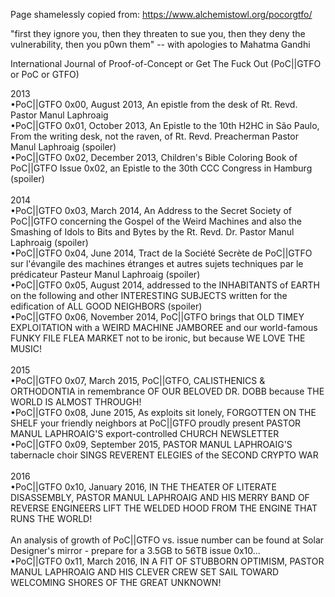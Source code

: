 Page shamelessly copied from:
https://www.alchemistowl.org/pocorgtfo/

"first they ignore you, then they threaten to sue you, then they deny the vulnerability, then you p0wn them" -- with apologies to   Mahatma Gandhi  

International Journal of Proof-of-Concept or Get The Fuck Out (PoC||GTFO or PoC or GTFO)

2013<br>
•PoC||GTFO 0x00, August 2013, An epistle from the desk of Rt. Revd. Pastor Manul Laphroaig <br>
•PoC||GTFO 0x01, October 2013, An Epistle to the 10th H2HC in São Paulo, From the writing desk, not the raven, of Rt. Revd. Preacherman Pastor Manul Laphroaig (spoiler)<br>
•PoC||GTFO 0x02, December 2013, Children's Bible Coloring Book of PoC||GTFO Issue 0x02, an Epistle to the 30th CCC Congress in Hamburg (spoiler)<br>
<br>
2014<br>
•PoC||GTFO 0x03, March 2014, An Address to the Secret Society of PoC||GTFO concerning the Gospel of the Weird Machines and also the Smashing of Idols to Bits and Bytes by the Rt. Revd. Dr. Pastor Manul Laphroaig (spoiler)<br>
•PoC||GTFO 0x04, June 2014, Tract de la Société Secrète de PoC||GTFO sur l'évangile des machines étranges et autres sujets techniques par le prédicateur Pasteur Manul Laphroaig (spoiler)<br>
•PoC||GTFO 0x05, August 2014, addressed to the INHABITANTS of EARTH on the following and other INTERESTING SUBJECTS written for the edification of ALL GOOD NEIGHBORS (spoiler)<br>
•PoC||GTFO 0x06, November 2014, PoC||GTFO brings that OLD TIMEY EXPLOITATION with a WEIRD MACHINE JAMBOREE and our world-famous FUNKY FILE FLEA MARKET not to be ironic, but because WE LOVE THE MUSIC!
<br><br>
2015<br>
•PoC||GTFO 0x07, March 2015, PoC||GTFO, CALISTHENICS & ORTHODONTIA in remembrance OF OUR BELOVED DR. DOBB because THE WORLD IS ALMOST THROUGH!<br>
•PoC||GTFO 0x08, June 2015, As exploits sit lonely, FORGOTTEN ON THE SHELF your friendly neighbors at PoC||GTFO proudly present PASTOR MANUL LAPHROAIG'S export-controlled CHURCH NEWSLETTER<br>
•PoC||GTFO 0x09, September 2015, PASTOR MANUL LAPHROAIG'S tabernacle choir SINGS REVERENT ELEGIES of the SECOND CRYPTO WAR
<br><br>
2016<br>
•PoC||GTFO 0x10, January 2016, IN THE THEATER OF LITERATE DISASSEMBLY, PASTOR MANUL LAPHROAIG AND HIS MERRY BAND OF REVERSE ENGINEERS LIFT THE WELDED HOOD FROM THE ENGINE THAT RUNS THE WORLD!<br><br>
An analysis of growth of PoC||GTFO vs. issue number can be found at Solar Designer's mirror - prepare for a 3.5GB to 56TB issue 0x10... <br>
•PoC||GTFO 0x11, March 2016, IN A FIT OF STUBBORN OPTIMISM, PASTOR MANUL LAPHROAIG AND HIS CLEVER CREW SET SAIL TOWARD WELCOMING SHORES OF THE GREAT UNKNOWN!
